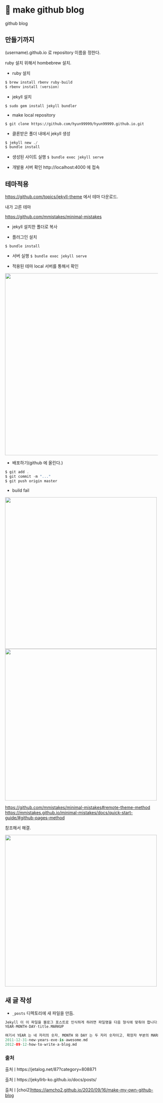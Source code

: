 # 🦕 make github blog
github blog



## 만들기까지

(username).github.io 로 repository 이름을 정한다.

ruby 설치 위해서 hombebrew 설치.

- ruby 설치

```swift
$ brew install rbenv ruby-build
$ rbenv install (version)
```

- jekyll 설치

`$ sudo gem install jekyll bundler` 

- make local repository

`$ git clone https://github.com/hyun99999/hyun99999.github.io.git`

- 클론받은 폴더 내에서 jekyll 생성

```swift
$ jekyll new ./
$ bundle install
```
- 생성된 사이트 실행
`$ bundle exec jekyll serve`

- 개발용 서버 확인
http://localhost:4000 에 접속

## 테마적용
https://github.com/topics/jekyll-theme 에서 테마 다운로드.

내가 고른 테마

https://github.com/mmistakes/minimal-mistakes

- jekyll 설치한 폴더로 복사

- 플러그인 설치

`$ bundle install`

- 서버 실행
`$ bundle exec jekyll serve`

- 적용된 테마 local 서버를 통해서 확인
<img src ="https://user-images.githubusercontent.com/69136340/112668639-17cba400-8ea2-11eb-98e7-a325eaad4930.png" width="600">

- 배포하기(github 에 올린다.)
```swift
$ git add .
$ git commit -m "..."
$ git push origin master
```

- build fail
<p>
<img src="https://user-images.githubusercontent.com/69136340/112755848-8123f200-901d-11eb-9744-d2f229c24605.png" width="500">
<img src="https://user-images.githubusercontent.com/69136340/112755873-9731b280-901d-11eb-8fdc-ade4a84798bb.png" width="500">
</p>

https://github.com/mmistakes/minimal-mistakes#remote-theme-method
https://mmistakes.github.io/minimal-mistakes/docs/quick-start-guide/#github-pages-method

참조해서 해결.

<img src = "https://user-images.githubusercontent.com/69136340/112839786-89416780-90d9-11eb-8733-829b575560fc.png" width ="500">

## 새 글 작성
- `_posts` 디렉토리에 새 파일을 만듬.
```swift
Jekyll 이 이 파일을 블로그 포스트로 인식하게 하려면 파일명을 다음 형식에 맞춰야 합니다:
YEAR-MONTH-DAY-title.MARKUP

여기서 YEAR 는 네 자리의 숫자, MONTH 와 DAY 는 두 자리 숫자이고, 확장자 부분의 MARKUP 은 파일에 사용된 마크다운 포맷입니다. 올바른 포스트 파일명을 예로 들면 다음과 같습니다
2011-12-31-new-years-eve-is-awesome.md
2012-09-12-how-to-write-a-blog.md
```

### 출처
출처ㅣhttps://jetalog.net/87?category=808871

출처ㅣhttps://jekyllrb-ko.github.io/docs/posts/

출처ㅣ[choi2]https://iamcho2.github.io/2020/09/16/make-my-own-github-blog
